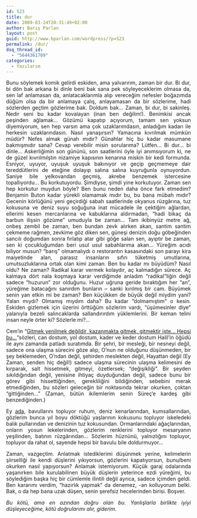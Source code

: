 ```yaml
---
id: 523
title: dur
date: 2009-03-24T20:31:49+02:00
author: Barış Parlan
layout: post
guid: http://www.bparlan.com/wordpress/?p=523
permalink: /dur/
dsq_thread_id:
  - "5644361709"
categories:
  - Yazılarım
---
```

<div class="ttr_start">
</div>

<p style="text-align: justify;">
  Bunu söylemek komik gelirdi eskiden, ama yalvarırım, zaman bir dur. Bi dur, bi dön bak arkana bi dinle beni bak sana pek söyleyeceklerim olmasa da, sen laf anlamasan da, anlatacaklarımla alıp vereceğim nefesler boğazımda düğüm olsa da bir anlamaya çalış, anlayamasan da bir sözlerime, hadi sözlerden geçtim gözlerime bak. Doldum bak&#8230; Zaman, bi dur, bi sakinleş. Nedir seni bu kadar kovalayan (inan ben değilim!). Benimkisi ancak peşinden ağlamak&#8230; <!--more-->Gözümü kapatıp açıyorum, tamam sen yoksun diyemiyorum, sen hep varsın ama çok uzaklarımdasın, anladığım kadarı ile herkesin uzaklarındasın. Nasıl yanaşırsın? Yamacına kıvrılmak mümkün müdür? Nefes almak günah mıdır? Günahlar hiç bu kadar masumane bakmışmıdır sana? Cevap verebilir misin sorularıma? Lütfen&#8230; Bi dur&#8230; bi dinle&#8230; Askerliğimin son gününü, son saatlerini öyle iyi anımsıyorum ki, ne de güzel kıvrılmılştın nizamiye kapısının kenarına miskin bir kedi formunda. Esniyor, uyuyor, uyuşuk uyuşuk bakınıyor ve geçip geçmemeye dair tereddütlerini de eteğine dolayıp salına salına kuyruğunla oynuyordun. Saniye bile yelkovandan geçmiş, akrebe benzemek istercesine topallıyordu&#8230; Bu korkutuyordu. Şimdiyse, şimdi yine korkutuyor. Zaman sen hep korkutur muydun böyle? Ben bunu neden daha önce fark etmedim? Benjamin Buton kadar yürekli olamamak mıdır bu, bu bana mübah mıdır? Gecenin körlüğünü yeni geçirdiği sabah saatlerinde okyanus rüzgârına, tuz kokusuna ve deniz suyu soğuğuna inat mücadele ile çektiğim ağlardan, ellerimi kesen mercanlarına ve kabuklarına aldırmadan, &#8220;hadi bikaç da barbun ilişsin gözüme&#8221; umuduyla be zaman&#8230; Tam ikibinyüz metre ağ, onbeş zembil be zaman, ben bundan zevk alırken akan, santim santim çekmeme rağmen, zevkime göz diken sen, güneşi denizin doğu göbeğinden sancılı doğumdan sonra fırlatıp atar gibi göğe salan sen, ayıptır be zaman, sen ki çocukluğumdan beri usul usul sabahlarıma akan&#8230; Yüreğim acıdı biliyor musun? &#8220;barış&#8221; olmamalıydı o restorantın kasasındaki son parayı kira maiyetinde alan, parasız insanların sıfırı tüketmiş umutlarına, umutsuzluklarına ortak olan kimi zaman. Ben bu kadar mı büyüdüm? Nasıl oldu? Ne zaman? Radikal karar vermek kolaydır, aç kalmadığın sürece. Aç kalmaya dört nala koşmaya karar verdiğimde anladım &#8220;radikal&#8221;liğin değil sadece &#8220;huzurun&#8221; zor olduğunu. Huzur uğruna geride bıraktığım her &#8220;an&#8221;, yüreğime batacağını sanırdım bunların &#8211; sanki kırılmış bir cam. Büyümek senin yan etkin mi be zaman? Ben küçükken de büyük değil miydim yani? Yalan mıydı? Olmamış mıydım daha? Bu kadar &#8220;dolmamıştım&#8221; o kesin. Eskiden gizlemek için üzerini örttüğüm sözlerim vardı, &#8220;üşümesinler diye&#8221; yalanıyla bezeli salıncaklarda sallandırırdım yüklemlerini. Bir keman telini insan neyle örter ki? Sözlerle mi?&#8230;
</p>

<p style="text-align: justify;">
  Cem&#8217;in &#8220;<a title="Cem Adrian - Sen Giderken @ Youtube" href="http://www.youtube.com/watch?v=i9GAPgfFt_c" target="_blank">Gitmek yenilmek değildir, kazanmakta gitmek, gitmektir işte&#8230; Hepsi bu&#8230;</a>&#8220;sözleri, can dostum, yol dostum, kader ve keder dostum Halil&#8217;in öğüdü ile aynı zamanda patladı suratımda. Bir şehri, bir mesleği, bir nesneyi değil, sadece ona ulaşma sürecini göze alıp, O&#8217;nun ne olduğunu düşünmeden, bir şey beklemeden, O&#8217;ndan değil, şehirden meslekten değil, Hayattan değil (Ey Zaman, senden hiç değil!) sadece ulaşma sürecinin ulaşma kelimesini de kırparak, salt hissetmek, gitmeyi, özetlersek; &#8220;değişikliği&#8221;. Bir şeyden sıkıldığından değil, yenisine ihtiyaç duyduğundan değil, sadece bunu bir görev gibi hissettiğinden, gerekliliğini bildiğinden, sebebini merak etmediğinden, bu sözleri geleceğin bir noktasında tekrar okurken, çoktan &#8220;gittiğinden&#8230;&#8221; (Zaman, bütün ikilemlerim senin Süreç&#8217;e kardeş gibi benzediğinden.)
</p>

<p style="text-align: justify;">
  Ey <a title="Kıbrıs Adası Fotoğrafı" href="http://users.ox.ac.uk/~worc0337/gifs/cyprus16.gif" target="_blank">ada</a>, bavullarını topluyor ruhum, deniz kenarlarından, kumsallarından, gözlerim bunca yıl boyu döktüğü yaşlarının kokusunu topluyor iskeledeki balık pullarından ve denizinin tuz kokusundan. Ormanlarındaki ağaçlarından, onların yosun lekelerinden, gözlerim renklerini topluyor mesaryanın yeşilinden, batının rüzgârından&#8230; Sözlerim hüznünü, yalnızlığını topluyor, topluyor da rahat ol, sayende hepsi bir bavulu bile doldurmuyor&#8230;
</p>

<p style="text-align: justify;">
  Zaman, vazgeçtim. Anlatmak istediklerimi düşünmek yerine, kelimelerin şiirselliği ile kendi düşlerini yıkıyorsun, gözlerini kapatıyorsun, bunu/beni okurken nasıl yapıyorsun? Anlamak istemiyorum. Küçük garaj odalarında yaşanırken bile kurulabilinen büyük düşlerin yeterince ezdi yüreğimi, bu söylediğim başka hiç bir cümlemle ilintili değil ayrıca, sadece içimden geldi. Ben kararımı verdim, &#8220;hazırlık yapmak&#8221; da denemez, -an kolluyorum belki. Bak, o da hep bana uzak düşen, senin şerefsiz hecelerinden birisi. Boşver.
</p>

<p style="text-align: justify;">
  <em>Bu kötü, ama en azından doğru olan bu. Yanlışlarla birlikte iyiyi düşleyeceğime, kötü doğrularımı alır, giderim.</em>
</p>

<div class="ttr_end">
</div>